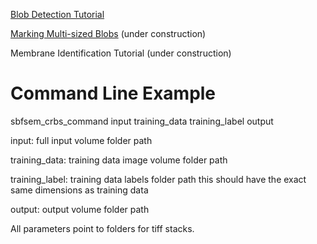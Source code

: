 [Blob Detection Tutorial](BlobDetectionTutorial.md)

[Marking Multi-sized Blobs](MarkingMultisizedBlobsTutorial.md) (under construction)

Membrane Identification Tutorial (under construction)


# Command Line Example #

sbfsem\_crbs\_command input training\_data training\_label output

input: full input volume folder path

training\_data: training data image volume folder path

training\_label:
training data labels folder path
this should have the exact same dimensions as training data

output: output volume folder path

All parameters point to folders for tiff stacks.